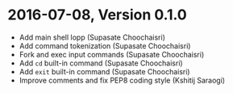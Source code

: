2016-07-08, Version 0.1.0
=========================
* Add main shell lopp (Supasate Choochaisri)
* Add command tokenization (Supasate Choochaisri)
* Fork and exec input commands (Supasate Choochaisri)
* Add `cd` built-in command (Supasate Choochaisri)
* Add `exit` built-in command (Supasate Choochaisri)
* Improve comments and fix PEP8 coding style (Kshitij Saraogi)
